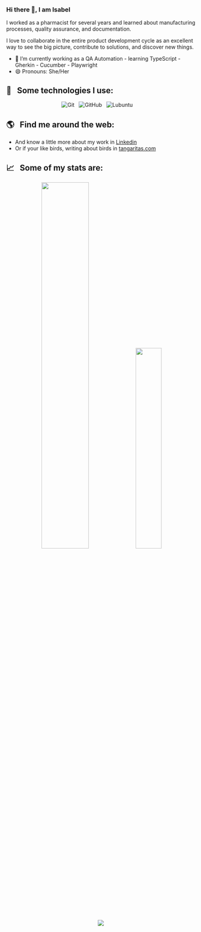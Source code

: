 ### Hi there 👋, I am Isabel

I worked as a pharmacist for several years and learned about manufacturing processes, quality assurance, and documentation. 

I love to collaborate in the entire product development cycle as an excellent way to see the big picture, contribute to solutions, and discover new things.

- 🌱 I’m currently working as a QA Automation - learning TypeScript - Gherkin - Cucumber - Playwright
- 😄 Pronouns: She/Her

## 🎯 &nbsp;&nbsp;Some technologies I use:
<p align="center">
  <img src="https://img.shields.io/badge/Git-F05032?style=for-the-badge&logo=git&logoColor=white" alt="Git" />&nbsp;&nbsp;
  <img src="https://img.shields.io/badge/github%20-%23000.svg?&style=for-the-badge&logo=github&logoColor=white" alt="GitHub" />&nbsp;&nbsp;
  <img src="https://img.shields.io/badge/Lubuntu%20-0068C8.svg?&style=for-the-badge&logo=lubuntu&logoColor=white" alt="Lubuntu" />&nbsp;&nbsp;
&nbsp;&nbsp;  
</p>

## 🌎 &nbsp;&nbsp;Find me around the web:
- And know a little more about my work in <a href="https://www.linkedin.com/in/isabely/">Linkedin</a>
- Or if your like birds, writing about birds in <a href="http://tangaritas.com/">tangaritas.com</a>

## 📈 &nbsp;&nbsp;Some of my stats are:

<p align="center">
  <img src="https://github-readme-stats.vercel.app/api?username=isabelyb&theme=default&show_icons=true&hide=contribs", style="width:50%">
  <img src="https://github-readme-stats.vercel.app/api/top-langs/?username=isabelyb&layout=compact", style="width:37%">
</p>
<p align="center">
  <img align="" src="https://visitor-badge.laobi.icu/badge?page_id=isabelyb/isabelyb" />
</p>


